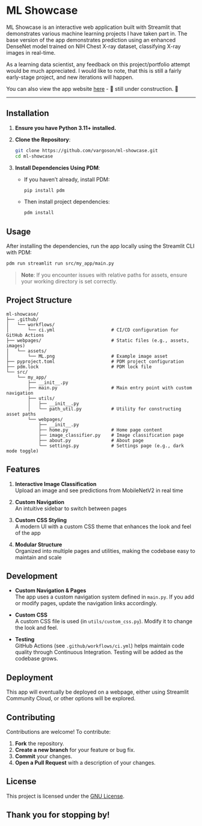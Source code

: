 # ML Showcase

ML Showcase is an interactive web application built with Streamlit that demonstrates various machine learning projects I have taken part in. The base version of the app demonstrates prediction using an enhanced DenseNet model trained on NIH Chest X-ray dataset, classifying X-ray images in real-time.

As a learning data scientist, any feedback on this project/portfolio attempt would be much appreciated. I would like to note, that this is still a fairly early-stage project, and new iterations will happen. 

You can also view the app website [here]("https://ml-showcase-vargoson.streamlit.app/") - 🚧 still under construction. 🚧

---

## Installation

1. **Ensure you have Python 3.11+ installed.**

2. **Clone the Repository**:
   ```bash
   git clone https://github.com/vargoson/ml-showcase.git
   cd ml-showcase
   ```

3. **Install Dependencies Using PDM**:
   - If you haven’t already, install PDM:
     ```bash
     pip install pdm
     ```
   - Then install project dependencies:
     ```bash
     pdm install
     ```

## Usage

After installing the dependencies, run the app locally using the Streamlit CLI with PDM:

```bash
pdm run streamlit run src/my_app/main.py
```

> **Note**: If you encounter issues with relative paths for assets, ensure your working directory is set correctly.


## Project Structure

```plaintext
ml-showcase/
├── .github/
│   └── workflows/
│       └── ci.yml                     # CI/CD configuration for GitHub Actions
├── webpages/                          # Static files (e.g., assets, images)
│   └── assets/
│       └── ML.png                     # Example image asset
├── pyproject.toml                     # PDM project configuration
├── pdm.lock                           # PDM lock file
└── src/
    └── my_app/
        ├── __init__.py
        ├── main.py                    # Main entry point with custom navigation
        ├── utils/
        │   ├── __init__.py
        │   └── path_util.py           # Utility for constructing asset paths
        └── webpages/
            ├── __init__.py
            ├── home.py                # Home page content
            ├── image_classifier.py    # Image classification page
            ├── about.py               # About page
            └── settings.py            # Settings page (e.g., dark mode toggle)

```

## Features

1. **Interactive Image Classification**  
   Upload an image and see predictions from MobileNetV2 in real time

2. **Custom Navigation**  
   An intuitive sidebar to switch between pages

3. **Custom CSS Styling**  
   A modern UI with a custom CSS theme that enhances the look and feel of the app

4. **Modular Structure**  
   Organized into multiple pages and utilities, making the codebase easy to maintain and scale


## Development

- **Custom Navigation & Pages**  
  The app uses a custom navigation system defined in `main.py`. If you add or modify pages, update the navigation links accordingly.

- **Custom CSS**  
  A custom CSS file is used (in `utils/custom_css.py`). Modify it to change the look and feel.

- **Testing**  
  GitHub Actions (see `.github/workflows/ci.yml`) helps maintain code quality through Continuous Integration. Testing will be added as the codebase grows.



## Deployment

This app will eventually be deployed on a webpage, either using Streamlit Community Cloud, or other options will be explored.


## Contributing

Contributions are welcome! To contribute:

1. **Fork** the repository.
2. **Create a new branch** for your feature or bug fix.
3. **Commit** your changes.
4. **Open a Pull Request** with a description of your changes.


## License

This project is licensed under the [GNU License](LICENSE).

## Thank you for stopping by! 


